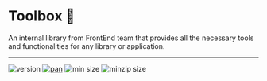 # Toolbox  🧰

An internal library from FrontEnd team that provides all the necessary tools and functionalities for any library or application.

<hr />

![version](https://img.shields.io/github/v/release/Orfium/orfium-ictinus)
[![pan](https://github.com/Orfium/orfium-ictinus/workflows/CI/badge.svg)](https://github.com/Orfium/orfium-ictinus/actions)
![min size](https://img.shields.io/bundlephobia/min/@orfium/ictinus)
![minzip size](https://img.shields.io/bundlephobia/minzip/@orfium/ictinus)
